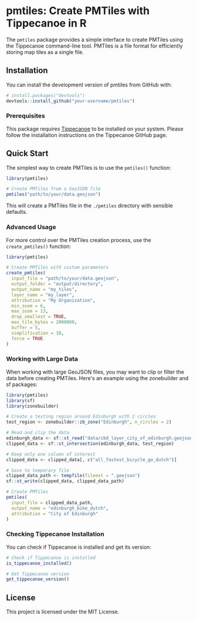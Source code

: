 # pmtiles: Create PMTiles with Tippecanoe in R

The `pmtiles` package provides a simple interface to create PMTiles using the Tippecanoe command-line tool. PMTiles is a file format for efficiently storing map tiles as a single file.

## Installation

You can install the development version of pmtiles from GitHub with:

```r
# install.packages("devtools")
devtools::install_github("your-username/pmtiles")
```

### Prerequisites

This package requires [Tippecanoe](https://github.com/felt/tippecanoe) to be installed on your system. Please follow the installation instructions on the Tippecanoe GitHub page.

## Quick Start

The simplest way to create PMTiles is to use the `pmtiles()` function:

```r
library(pmtiles)

# Create PMTiles from a GeoJSON file
pmtiles("path/to/your/data.geojson")
```

This will create a PMTiles file in the `./pmtiles` directory with sensible defaults.

### Advanced Usage

For more control over the PMTiles creation process, use the `create_pmtiles()` function:

```r
library(pmtiles)

# Create PMTiles with custom parameters
create_pmtiles(
  input_file = "path/to/your/data.geojson",
  output_folder = "output/directory",
  output_name = "my_tiles",
  layer_name = "my_layer",
  attribution = "My Organization",
  min_zoom = 6,
  max_zoom = 13,
  drop_smallest = TRUE,
  max_tile_bytes = 2000000,
  buffer = 5,
  simplification = 10,
  force = TRUE
)
```

### Working with Large Data

When working with large GeoJSON files, you may want to clip or filter the data before creating PMTiles. Here's an example using the zonebuilder and sf packages:

```r
library(pmtiles)
library(sf)
library(zonebuilder)

# Create a testing region around Edinburgh with 2 circles
test_region <- zonebuilder::zb_zone("Edinburgh", n_circles = 2)

# Read and clip the data
edinburgh_data <- sf::st_read("data/cbd_layer_city_of_edinburgh.geojson")
clipped_data <- sf::st_intersection(edinburgh_data, test_region)

# Keep only one column of interest
clipped_data <- clipped_data[, c("all_fastest_bicycle_go_dutch")]

# Save to temporary file
clipped_data_path <- tempfile(fileext = ".geojson")
sf::st_write(clipped_data, clipped_data_path)

# Create PMTiles
pmtiles(
  input_file = clipped_data_path,
  output_name = "edinburgh_bike_dutch",
  attribution = "City of Edinburgh"
)
```

### Checking Tippecanoe Installation

You can check if Tippecanoe is installed and get its version:

```r
# Check if Tippecanoe is installed
is_tippecanoe_installed()

# Get Tippecanoe version
get_tippecanoe_version()
```

## License

This project is licensed under the MIT License. 